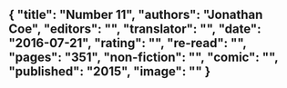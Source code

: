 {
 "title": "Number 11",
 "authors": "Jonathan Coe",
 "editors": "",
 "translator": "",
 "date": "2016-07-21",
 "rating": "",
 "re-read": "",
 "pages": "351",
 "non-fiction": "",
 "comic": "",
 "published": "2015",
 "image": ""
}
---

